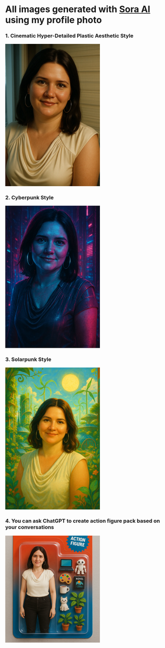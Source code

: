 # All images generated with [Sora AI](https://sora.chatgpt.com/) using my profile photo
### 1. Cinematic Hyper-Detailed Plastic Aesthetic Style
<img src="./cinematic-hyper-detailed-plastic-aesthetic.webp" alt="Cinematic Style" width="300"/>

### 2. Cyberpunk Style
<img src="./cyberpunk.webp" alt="Cyberpunk Style" width="300"/>


### 3. Solarpunk Style
<img src="./solarpunk.webp" alt="Solarpunk Style" width="300"/>

### 4. You can ask ChatGPT to create action figure pack based on your conversations
<img src="./action_figure_pack.png" alt="Action Figure Pack" width="300"/>

